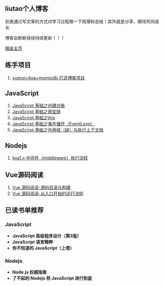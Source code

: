 ## liutao个人博客
初衷通过写文章的方式对学习过程做一下梳理和总结！其外就是分享，期待共同成长

博客会断断续续持续更新！！！

[掘金主页](https://juejin.cn/user/1943592290229719/posts)

## 练手项目
1. [vuessr+koa+mongodb 打造博客项目](https://github.com/liutao2428118/blogs)

## JavaScript
1. [JavaScirpt 基础之创建对象](https://juejin.cn/post/6903403553046396935)
2. [JavaScirpt 基础之原型链](https://juejin.cn/post/6902334025248178189)
3. [JavaScirpt 基础之this](https://juejin.cn/post/6909340268646891533)
4. [JavaScirpt 基础之事件循环（EventLoop）](https://juejin.cn/post/6898975636035993607)
5. [JavaScirpt 基础之作用域（链）与执行上下文栈](https://juejin.cn/post/6911886461348347917)

## Nodejs
1. [koa1.x 中间件（middleware）执行流程](https://juejin.cn/post/6898331270300991496)

## Vue源码阅读
1. [Vue 源码阅读-源码目录与构建](https://juejin.cn/post/6909382983283982343)
2. [Vue 源码阅读-从入口开始的运行流程](https://juejin.cn/post/6909766010204700679)

## 已读书单推荐
### JavaScript
* **JavaScript 高级程序设计（第3版）**
* **JavaScript 语言精粹**
* **你不知道的 JavaScript（上卷）**

### Nodejs
* **Node.js 权威指南**
* **了不起的 Nodejs 将 JavaScript 进行到底**
